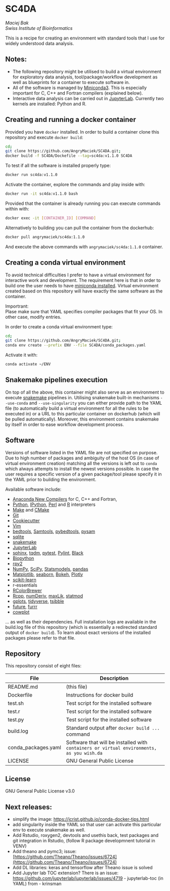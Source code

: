 # SC4DA
*Maciej Bak  
Swiss Institute of Bioinformatics*

This is a recipe for creating an environment with standard tools that I use for widely understood data analysis.

## Notes:
* The following repository might be utilised to build a virtual environment for exploratory data analysis, tool/package/workflow development as well as blueprints for a container to execute software in.
* All of the software is managed by [Miniconda3](https://docs.conda.io/en/latest/miniconda.html). This is especially important for C, C++ and Fortran compilers (explained below).
* Interactive data analysis can be carried out in [JupyterLab](https://jupyterlab.readthedocs.io/en/stable/). Currently two kernels are installed: Python and R.

## Creating and running a docker container
Provided you have `docker` installed. In order to build a container clone this repository and execute `docker build`:
```bash
cd;
git clone https://github.com/AngryMaciek/SC4DA.git;
docker build -f SC4DA/Dockefile --tag=sc4da:v1.1.0 SC4DA
```
To test if all the software is installed properly type:
```bash
docker run sc4da:v1.1.0
```
Activate the container, explore the commands and play inside with:
```bash
docker run -it sc4da:v1.1.0 bash
```
Provided that the container is already running you can execute commands within with:
```bash
docker exec -it [CONTAINER_ID] [COMMAND]
```
Alternatively to building you can pull the container from the dockerhub:
```bash
docker pull angrymaciek/sc4da:1.1.0
```
And execute the above commands with `angrymaciek/sc4da:1.1.0` container.

## Creating a conda virtual environment
To avoid technical difficulties I prefer to have a virtual environment for interactive work and development. The requirement here is that in order to build one the user needs to have [miniconda installed](https://conda.io/projects/conda/en/latest/user-guide/install/index.html). Virtual environment created based on this repository will have exactly the same software as the container.  

Importrant:  
Plase make sure that YAML specifies compiler packages that fit your OS. In other case, modify entries.  
  
In order to create a conda virtual environment type:
```bash
cd;
git clone https://github.com/AngryMaciek/SC4DA.git;
conda env create --prefix ENV --file SC4DA/conda_packages.yaml
```
Activate it with:
```bash
conda activate ~/ENV
```

## Snakemake pipelines execution

On top of all the above, this container might also serve as an environment to execute [snakemake](https://snakemake.readthedocs.io/en/stable/) pipelines in. Utilising snakemake built-in mechanisms `--use-conda` and `--use-singularity` you can either provide path to the YAML file (to automatically build a virtual environment for all the rules to be executed in) or a URL to this particular container on dockerhub (which will be pulled automatically). Moreover, this environment contains snakemake by itself in order to ease workflow development process.

## Software
Versions of software listed in the YAML file are not specified on purpose. Due to high number of packages and ambiguity of the host OS (in case of virtual environment creation) matching all the versions is left out to `conda` which always attempts to install the newest versions possible. In case the user requires a specific version of a given package/tool please specify it in the YAML prior to building the environment.  
  
Available software include:
* [ Anaconda New Compilers](https://www.anaconda.com/utilizing-the-new-compilers-in-anaconda-distribution-5/) for C, C++ and Fortran,
* [Python](https://www.python.org/), [IPython](https://ipython.org/), [Perl](https://www.perl.org/) and [R](https://www.r-project.org/) interpreters
* [Make](https://www.gnu.org/software/make/manual/make.html) and [CMake](https://cmake.org/)
* [Git](https://git-scm.com/)
* [Cookiecutter](https://github.com/cookiecutter/cookiecutter)
* [Vim](https://github.com/vim/vim)
* [bedtools](https://bedtools.readthedocs.io/en/latest/), [Samtools](http://www.htslib.org/), [pybedtools](https://daler.github.io/pybedtools/), [pysam](https://pysam.readthedocs.io/en/latest/api.html)
* [sqlite](https://www.sqlite.org/index.html)
* [snakemake](https://snakemake.readthedocs.io/en/stable/)
*  [JupyterLab](https://jupyterlab.readthedocs.io/en/stable/)
* [sphinx](http://www.sphinx-doc.org/en/master/), [tqdm](https://github.com/tqdm/tqdm), [pytest](https://docs.pytest.org/en/latest/), [Pylint](https://www.pylint.org/), [Black](https://github.com/psf/black)
* [Biopython](https://biopython.org/)
* [rpy2](https://rpy2.readthedocs.io/en/version_2.8.x/)
* [NumPy](https://numpy.org/), [SciPy](https://www.scipy.org/), [Statsmodels](https://www.statsmodels.org/stable/index.html), [pandas](https://pandas.pydata.org/)
* [Matplotlib](https://matplotlib.org/), [seaborn](https://seaborn.pydata.org/), [Bokeh](https://bokeh.pydata.org/en/latest/index.html), [Plotly](https://plot.ly/python/)
* [scikit-learn](https://scikit-learn.org/stable/)
* r-essentials
* [RColorBrewer](https://cran.r-project.org/web/packages/RColorBrewer/index.html)
* [Rcpp](https://cran.r-project.org/web/packages/Rcpp/index.html), [numDeriv](https://cran.r-project.org/web/packages/numDeriv/index.html), [maxLik](https://cran.r-project.org/web/packages/maxLik/index.html), [statmod](https://cran.r-project.org/web/packages/statmod/index.html)
* [gplots](https://cran.r-project.org/web/packages/gplots/index.html), [tidyverse](https://www.tidyverse.org/), [tsibble](https://cran.r-project.org/web/packages/tsibble/index.html)
* [future](https://cran.r-project.org/web/packages/future/index.html), [furrr](https://cran.r-project.org/web/packages/furrr/index.html)
* [cowplot](https://cran.r-project.org/web/packages/cowplot/vignettes/introduction.html)

... as well as their dependencies. Full installation logs are available in the build.log file of this repository (which is essentially a redirected standard output of `docker build`). To learn about exact versions of the installed packages please refer to that file.

## Repository

This repository consist of eight files:

| File  | Description |
| ------ | ------ |
| README.md | (this file) |
| Dockerfile | Instructions for docker build |
| test.sh | Test script for the installed software |
| test.r | Test script for the installed software |
| test.py | Test script for the installed software |
| build.log | Standard output after `docker build ...` command |
| conda_packages.yaml | Software that will be installed with `containers or virtual environments, as you wish.da` |
| LICENSE | GNU General Public License |

## License

GNU General Public License v3.0

## Next releases:
* simplify the image: https://jcrist.github.io/conda-docker-tips.html
* add singularity inside the YAML so that user can activate this particular env to execute snakemake as well.
* Add Rstudio, roxygen2, devtools and usethis back, test packages and git integration in Rstudio, (follow R package developmnent tutorial in VENV)
* Add theano and pymc3; issue: [https://github.com/Theano/Theano/issues/6724](https://github.com/Theano/Theano/issues/6724)
* Add DL libraries: keras and tensorflow after Theano issue is solved
* Add Jupyter lab TOC extension? There is an issue: https://github.com/jupyterlab/jupyterlab/issues/4719   - jupyterlab-toc (in YAML) from   - krinsman


